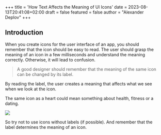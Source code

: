 +++
title = 'How Text Affects the Meaning of UI Icons'
date = 2023-08-13T20:41:08+02:00
draft = false
featured = false
author = "Alexander Deplov"
+++
## Introduction

When you create icons for the user interface of an app, you should remember that the icon should be easy to read. The user should grasp the meaning of an icon in a few milliseconds and understand the meaning correctly. Otherwise, it will lead to confusion.

> A good designer should remember that the meaning of the same icon can be changed by its label.

By reading the label, the user creates a meaning that affects what we see when we look at the icon.

The same icon as a heart could mean something about health, fitness or a dating.

![](images/1.webp)

So try not to use icons without labels (if possible). And remember that the label determines the meaning of an icon.
